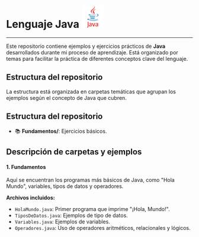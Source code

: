 # Lenguaje Java  <img src="icon.ico" width="60"/>
___

Este repositorio contiene ejemplos y ejercicios prácticos de **Java** desarrollados durante mi proceso de aprendizaje. 
Está organizado por temas para facilitar la práctica de diferentes conceptos clave del lenguaje.

## Estructura del repositorio

La estructura está organizada en carpetas temáticas que agrupan los ejemplos según el concepto de Java que cubren.

## Estructura del repositorio

- 📚 **Fundamentos/**: Ejercicios básicos.

## Descripción de carpetas y ejemplos

#### 1. **Fundamentos**
Aquí se encuentran los programas más básicos de Java, como "Hola Mundo", variables, tipos de datos y operadores.

**Archivos incluidos:**
- `HolaMundo.java`: Primer programa que imprime "¡Hola, Mundo!".
- `TiposDeDatos.java`: Ejemplos de tipo de datos.
- `Variables.java`: Ejemplos de variables.
- `Operadores.java`: Uso de operadores aritméticos, relacionales y lógicos.